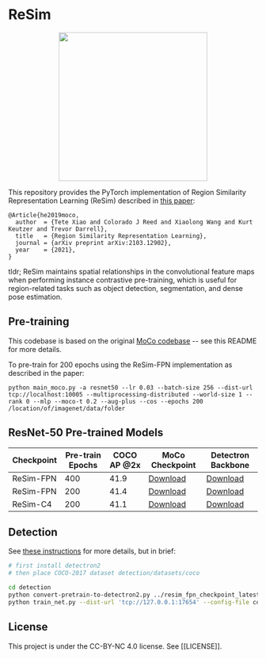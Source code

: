 # ReSim 

<p align="center">
  <img src="TODO" width="300">
</p>

This repository provides the PyTorch implementation of Region Similarity Representation Learning (ReSim) described in [this paper](https://arxiv.org/abs/2103.12902): 

```
@Article{he2019moco,
  author  = {Tete Xiao and Colorado J Reed and Xiaolong Wang and Kurt Keutzer and Trevor Darrell},
  title   = {Region Similarity Representation Learning},
  journal = {arXiv preprint arXiv:2103.12902},
  year    = {2021},
}
```

tldr; ReSim maintains spatial relationships in the convolutional feature maps when performing instance contrastive pre-training, which is useful for region-related tasks such as object detection, segmentation, and dense pose estimation.


## Pre-training

This codebase is based on the original [MoCo codebase](https://github.com/facebookresearch/moco) -- see this README for more details. 

To pre-train for 200 epochs using the ReSim-FPN implementation as described in the paper:

```
python main_moco.py -a resnet50 --lr 0.03 --batch-size 256 --dist-url tcp://localhost:10005 --multiprocessing-distributed --world-size 1 --rank 0 --mlp --moco-t 0.2 --aug-plus --cos --epochs 200 /location/of/imagenet/data/folder
```


## ResNet-50 Pre-trained Models

| Checkpoint | Pre-train Epochs | COCO AP @2x | MoCo Checkpoint                                                                 | Detectron Backbone                                                                       |
| ---------- | --------------- | ----------- | ------------------------------------------------------------------------------- | ---------------------------------------------------------------------------------------- |
| ReSim-FPN  | 400             | 41.9        | [Download](https://people.eecs.berkeley.edu/~cjrd/data/resim_fpn_400ep.pth.tar) | [Download](https://people.eecs.berkeley.edu/~cjrd/data/resim_fpn_backbone_400ep.pth.tar)                                                                                         |
| ReSim-FPN  | 200             | 41.4        | [Download](https://people.eecs.berkeley.edu/~cjrd/data/resim_fpn_200ep.pth.tar) | [Download](https://people.eecs.berkeley.edu/~cjrd/data/resim_fpn_backbone_200ep.pth.tar) |
| ReSim-C4   | 200             | 41.1        | [Download](https://people.eecs.berkeley.edu/~cjrd/data/resim_c4_200ep.pth.tar)  | [Download](https://people.eecs.berkeley.edu/~cjrd/data/resim_c4_backbone_200ep.pth.tar)  |


## Detection

See [these instructions](detection/README.md) for more details, but in brief:

```bash
# first install detectron2
# then place COCO-2017 dataset detection/datasets/coco

cd detection
python convert-pretrain-to-detectron2.py ../resim_fpn_checkpoint_latest.pth.tar detectron_resim_fpn_checkpoint_latest.pth.tar
python train_net.py --dist-url 'tcp://127.0.0.1:17654' --config-file configs/coco_R_50_FPN_2x_moco.yaml --num-gpus 8 MODEL.WEIGHTS detectron_resim_fpn_checkpoint_latest.pth.tar TEST.EVAL_PERIOD 180000 OUTPUT_DIR results/coco2x-resim-fpn SOLVER.CHECKPOINT_PERIOD 180000
```


## License

This project is under the CC-BY-NC 4.0 license. See [[LICENSE]].
